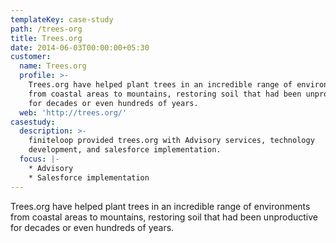 ```yaml
---
templateKey: case-study
path: /trees-org
title: Trees.org
date: 2014-06-03T00:00:00+05:30
customer:
  name: Trees.org
  profile: >-
    Trees.org have helped plant trees in an incredible range of environments
    from coastal areas to mountains, restoring soil that had been unproductive
    for decades or even hundreds of years.
  web: 'http://trees.org/'
casestudy:
  description: >-
    finiteloop provided trees.org with Advisory services, technology
    development, and salesforce implementation.
  focus: |-
    * Advisory
    * Salesforce implementation
---
```

Trees.org have helped plant trees in an incredible range of environments from coastal areas to mountains, restoring soil that had been unproductive for decades or even hundreds of years.
